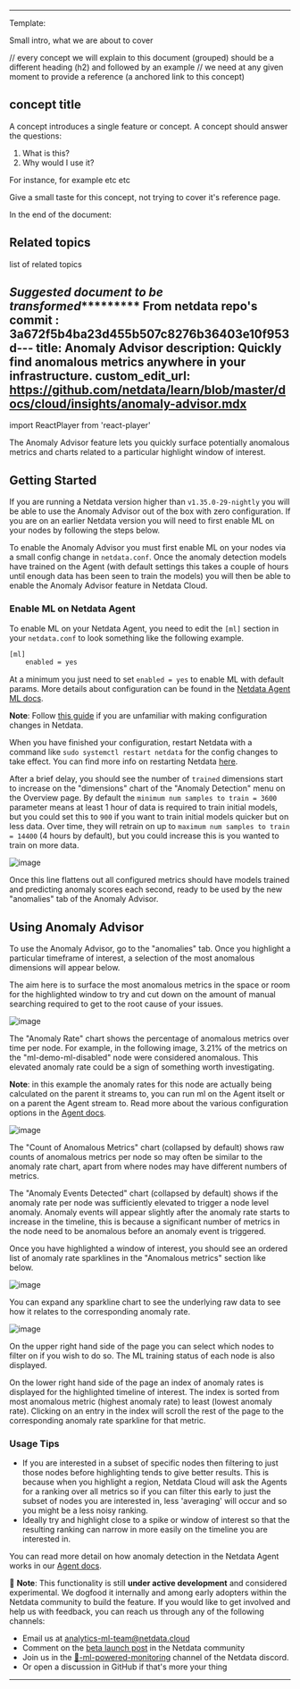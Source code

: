 <!--
title: "Machine learning powered Anomaly Advisor"
custom_edit_url: "https://github.com/netdata/netdata/blob/master/docs/concepts/machine-learning-powered-anomaly-advisor.md"
learn_status: "Published"
learn_topic_type: "Concepts"
learn_rel_path: ""
learn_docs_purpose: "Explain what means machine learning on the edge, it's prons. Correlate this concept with the Anomaly Advisor"
-->

**********************************************************************
Template:

Small intro, what we are about to cover

// every concept we will explain to this document (grouped) should be a different heading (h2) and followed by an example
// we need at any given moment to provide a reference (a anchored link to this concept)
## concept title

A concept introduces a single feature or concept. A concept should answer the questions:

1. What is this?
2. Why would I use it?

For instance, for example etc etc

Give a small taste for this concept, not trying to cover it's reference page. 

In the end of the document:

## Related topics

list of related topics

*****************Suggested document to be transformed**************************
From netdata repo's commit : 3a672f5b4ba23d455b507c8276b36403e10f953d---
title: Anomaly Advisor
description: Quickly find anomalous metrics anywhere in your infrastructure.
custom_edit_url: https://github.com/netdata/learn/blob/master/docs/cloud/insights/anomaly-advisor.mdx
---

import ReactPlayer from 'react-player'

The Anomaly Advisor feature lets you quickly surface potentially anomalous metrics and charts related to a particular highlight window of
interest.

<ReactPlayer playing true controls true url='https://user-images.githubusercontent.com/24860547/165943403-1acb9759-7446-4704-8955-c566d04ad7ab.mp4' />

## Getting Started

If you are running a Netdata version higher than `v1.35.0-29-nightly` you will be able to use the Anomaly Advisor out of the box with zero configuration. If you are on an earlier Netdata version you will need to first enable ML on your nodes by following the steps below.

To enable the Anomaly Advisor you must first enable ML on your nodes via a small config change in `netdata.conf`. Once the anomaly detection models have trained on the Agent (with default settings this takes a couple of hours until enough data has been seen to train the models) you will then be able to enable the Anomaly Advisor feature in Netdata Cloud. 

### Enable ML on Netdata Agent

To enable ML on your Netdata Agent, you need to edit the `[ml]` section in your `netdata.conf` to look something like the following example.

```bash
[ml]
    enabled = yes
```

At a minimum you just need to set `enabled = yes` to enable ML with default params. More details about configuration can be found in the [Netdata Agent ML docs](https://learn.netdata.cloud/docs/agent/ml#configuration).

**Note**: Follow [this guide](https://learn.netdata.cloud/guides/step-by-step/step-04) if you are unfamiliar with making configuration changes in Netdata.

When you have finished your configuration, restart Netdata with a command like `sudo systemctl restart netdata` for the config changes to take effect. You can find more info on restarting Netdata [here](https://learn.netdata.cloud/docs/configure/start-stop-restart).

After a brief delay, you should see the number of `trained` dimensions start to increase on the "dimensions" chart of the "Anomaly Detection" menu on the Overview page. By default the `minimum num samples to train = 3600` parameter means at least 1 hour of data is required to train initial models, but you could set this to `900` if you want to train initial models quicker but on less data. Over time, they will retrain on up to `maximum num samples to train = 14400` (4 hours by default), but you could increase this is you wanted to train on more data.

![image](https://user-images.githubusercontent.com/2178292/166474099-ba6f5ebe-12b2-4ef2-af9f-e84a05349791.png)

Once this line flattens out all configured metrics should have models trained and predicting anomaly scores each second, ready to be used by the new "anomalies" tab of the Anomaly Advisor.

## Using Anomaly Advisor

To use the Anomaly Advisor, go to the "anomalies" tab. Once you highlight a particular timeframe of interest, a selection of the most anomalous dimensions will appear below. 

The aim here is to surface the most anomalous metrics in the space or room for the highlighted window to try and cut down on the amount of manual searching required to get to the root cause of your issues.

![image](https://user-images.githubusercontent.com/2178292/164427337-a40820d2-8d36-4a94-8dfb-cfd3194941e0.png)

The "Anomaly Rate" chart shows the percentage of anomalous metrics over time per node. For example, in the following image, 3.21% of the metrics on the "ml-demo-ml-disabled" node were considered anomalous. This elevated anomaly rate could be a sign of something worth investigating.

**Note**: in this example the anomaly rates for this node are actually being calculated on the parent it streams to, you can run ml on the Agent itselt or on a parent the Agent stream to. Read more about the various configuration options in the [Agent docs](https://github.com/netdata/netdata/blob/master/ml/README.md).

![image](https://user-images.githubusercontent.com/2178292/164428307-6a86989a-611d-47f8-a673-911d509cd954.png)

The "Count of Anomalous Metrics" chart (collapsed by default) shows raw counts of anomalous metrics per node so may often be similar to the anomaly rate chart, apart from where nodes may have different numbers of metrics.

The "Anomaly Events Detected" chart (collapsed by default) shows if the anomaly rate per node was sufficiently elevated to trigger a node level anomaly. Anomaly events will appear slightly after the anomaly rate starts to increase in the timeline, this is because a significant number of metrics in the node need to be anomalous before an anomaly event is triggered.

Once you have highlighted a window of interest, you should see an ordered list of anomaly rate sparklines in the "Anomalous metrics" section like below.

![image](https://user-images.githubusercontent.com/2178292/164427592-ab1d0eb1-57e2-4a05-aaeb-da4437a019b1.png)

You can expand any sparkline chart to see the underlying raw data to see how it relates to the corresponding anomaly rate.

![image](https://user-images.githubusercontent.com/2178292/164430105-f747d1e0-f3cb-4495-a5f7-b7bbb71039ae.png)

On the upper right hand side of the page you can select which nodes to filter on if you wish to do so. The ML training status of each node is also displayed. 

On the lower right hand side of the page an index of anomaly rates is displayed for the highlighted timeline of interest. The index is sorted from most anomalous metric (highest anomaly rate) to least (lowest anomaly rate). Clicking on an entry in the index will scroll the rest of the page to the corresponding anomaly rate sparkline for that metric.

### Usage Tips

- If you are interested in a subset of specific nodes then filtering to just those nodes before highlighting tends to give better results. This is because when you highlight a region, Netdata Cloud will ask the Agents for a ranking over all metrics so if you can filter this early to just the subset of nodes you are interested in, less 'averaging' will occur and so you might be a less noisy ranking.
- Ideally try and highlight close to a spike or window of interest so that the resulting ranking can narrow in more easily on the timeline you are interested in.

You can read more detail on how anomaly detection in the Netdata Agent works in our [Agent docs](https://github.com/netdata/netdata/blob/master/ml/README.md).

🚧 **Note**: This functionality is still **under active development** and considered experimental. We dogfood it internally and among early adopters within the Netdata community to build the feature. If you would like to get involved and help us with feedback, you can reach us through any of the following channels:
- Email us at analytics-ml-team@netdata.cloud
- Comment on the [beta launch post](https://community.netdata.cloud/t/anomaly-advisor-beta-launch/2717) in the Netdata community
- Join us in the [🤖-ml-powered-monitoring](https://discord.gg/4eRSEUpJnc) channel of the Netdata discord.
- Or open a discussion in GitHub if that's more your thing
*******************************************************************************
